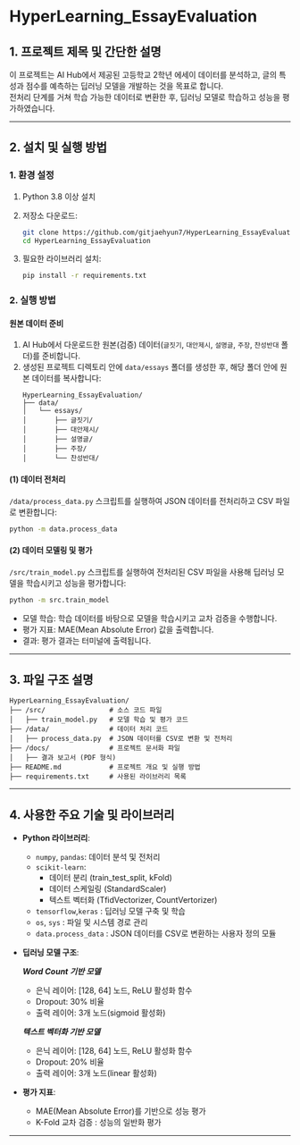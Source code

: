 # HyperLearning_EssayEvaluation

## 1. 프로젝트 제목 및 간단한 설명
이 프로젝트는 AI Hub에서 제공된 고등학교 2학년 에세이 데이터를 분석하고, 글의 특성과 점수를 예측하는 딥러닝 모델을 개발하는 것을 목표로 합니다.  
전처리 단계를 거쳐 학습 가능한 데이터로 변환한 후, 딥러닝 모델로 학습하고 성능을 평가하였습니다.

---

## 2. 설치 및 실행 방법

### **1. 환경 설정**
1. Python 3.8 이상 설치  

2. 저장소 다운로드:
   ```bash
   git clone https://github.com/gitjaehyun7/HyperLearning_EssayEvaluation.git
   cd HyperLearning_EssayEvaluation
   ```

3. 필요한 라이브러리 설치:
   ```bash
   pip install -r requirements.txt
   ```

### **2. 실행 방법**

#### **원본 데이터 준비**
1. AI Hub에서 다운로드한 원본(검증) 데이터(`글짓기`, `대안제시`, `설명글`, `주장`, `찬성반대` 폴더)를 준비합니다.
2. 생성된 프로젝트 디렉토리 안에 `data/essays` 폴더를 생성한 후, 해당 폴더 안에 원본 데이터를 복사합니다:
    ```
    HyperLearning_EssayEvaluation/
    ├── data/
    │   └── essays/
    │       ├── 글짓기/
    │       ├── 대안제시/
    │       ├── 설명글/
    │       ├── 주장/
    │       └── 찬성반대/
    ```

#### **(1) 데이터 전처리**
`/data/process_data.py` 스크립트를 실행하여 JSON 데이터를 전처리하고 CSV 파일로 변환합니다:
```bash
python -m data.process_data
```

#### **(2) 데이터 모델링 및 평가**
`/src/train_model.py` 스크립트를 실행하여 전처리된 CSV 파일을 사용해 딥러닝 모델을 학습시키고 성능을 평가합니다:
```bash
python -m src.train_model
```
- 모델 학습: 학습 데이터를 바탕으로 모델을 학습시키고 교차 검증을 수행합니다.
- 평가 지표: MAE(Mean Absolute Error) 값을 출력합니다.
- 결과: 평가 결과는 터미널에 출력됩니다.

---

## 3. 파일 구조 설명

```
HyperLearning_EssayEvaluation/
├── /src/                # 소스 코드 파일
│   ├── train_model.py   # 모델 학습 및 평가 코드
├── /data/               # 데이터 처리 코드
│   ├── process_data.py  # JSON 데이터를 CSV로 변환 및 전처리
├── /docs/               # 프로젝트 문서화 파일
│   ├── 결과 보고서 (PDF 형식)
├── README.md            # 프로젝트 개요 및 실행 방법
├── requirements.txt     # 사용된 라이브러리 목록
```

---

## 4. 사용한 주요 기술 및 라이브러리
- **Python 라이브러리**:
  - `numpy`, `pandas`: 데이터 분석 및 전처리
  - `scikit-learn`:
     - 데이터 분리 (train_test_split, kFold) 
     - 데이터 스케일링 (StandardScaler)
     - 텍스트 벡터화 (TfidVectorizer, CountVertorizer)
  - `tensorflow`,`keras` : 딥러닝 모델 구축 및 학습
  - `os`, `sys` : 파일 및 시스템 경로 관리
  - `data.process_data` : JSON 데이터를 CSV로 변환하는 사용자 정의 모듈
- **딥러닝 모델 구조**:
  
  ***Word Count 기반 모델***
  - 은닉 레이어: [128, 64] 노드, ReLU 활성화 함수
  - Dropout: 30% 비율
  - 출력 레이어: 3개 노드(sigmoid 활성화)
    
  ***텍스트 벡터화 기반 모델***
  - 은닉 레이어: [128, 64] 노드, ReLU 활성화 함수
  - Dropout: 20% 비율
  - 출력 레이어: 3개 노드(linear 활성화)
- **평가 지표**:
  - MAE(Mean Absolute Error)를 기반으로 성능 평가
  - K-Fold 교차 검증 : 성능의 일반화 평가

---
